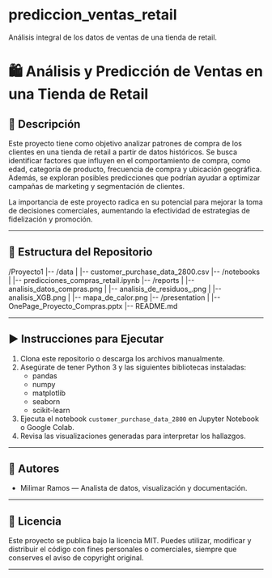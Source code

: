 # prediccion_ventas_retail
Análisis integral de los datos de ventas de una tienda de retail. 

# 🛍️ Análisis y Predicción de Ventas en una Tienda de Retail

## 📌 Descripción

Este proyecto tiene como objetivo analizar patrones de compra de los clientes en una tienda de retail a partir de datos históricos. Se busca identificar factores que influyen en el comportamiento de compra, como edad, categoría de producto, frecuencia de compra y ubicación geográfica. Además, se exploran posibles predicciones que podrían ayudar a optimizar campañas de marketing y segmentación de clientes.

La importancia de este proyecto radica en su potencial para mejorar la toma de decisiones comerciales, aumentando la efectividad de estrategias de fidelización y promoción.

---

## 📂 Estructura del Repositorio

/Proyecto1
|-- /data
| |-- customer_purchase_data_2800.csv
|-- /notebooks
| |-- predicciones_compras_retail.ipynb
|-- /reports
| |-- analisis_datos_compras.png
| |-- analisis_de_residuos_.png
| |-- analisis_XGB.png
| |-- mapa_de_calor.png
|-- /presentation
| |--  OnePage_Proyecto_Compras.pptx
|-- README.md

---

## ▶️ Instrucciones para Ejecutar

1. Clona este repositorio o descarga los archivos manualmente.
2. Asegúrate de tener Python 3 y las siguientes bibliotecas instaladas:
   - pandas
   - numpy
   - matplotlib
   - seaborn
   - scikit-learn
3. Ejecuta el notebook `customer_purchase_data_2800` en Jupyter Notebook o Google Colab.
4. Revisa las visualizaciones generadas para interpretar los hallazgos.

---

## 👥 Autores

- Milimar Ramos — Analista de datos, visualización y documentación.
---

## 📄 Licencia

Este proyecto se publica bajo la licencia MIT. Puedes utilizar, modificar y distribuir el código con fines personales o comerciales, siempre que conserves el aviso de copyright original.

---


